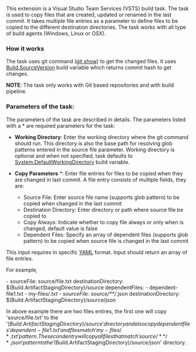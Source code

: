 This extension is a Visual Studio Team Services (VSTS) build task. The task is used to copy files that are created, updated or renamed in the last commit. It takes multiple file entries as a parameter to define files to be copied to the different destination directories. The task works with all type of build agents (Windows, Linux or OSX).

### How it works

The task uses git command ([git show](https://git-scm.com/docs/git-show)) to get the changed files. it uses [Build.SourceVersion](https://docs.microsoft.com/en-us/vsts/pipelines/build/variables?view=vsts&tabs=batch#predefined-variables) build variable which returns commit hash to get changes.

**NOTE**: The task only works with Git based repositories and with build pipeline.

### Parameters of the task:

The parameters of the task are described in details. The parameters listed with a \* are required parameters for the task:

* **Working Directory**: Enter the working directory where the git command should run. This directory is also the base path for resolving glob patterns entered in the source file parameter. Working directory is optional and when not specified, task defaults to [System.DefaultWorkingDirectory](https://docs.microsoft.com/en-us/vsts/pipelines/build/variables?view=vsts&tabs=batch#predefined-variables) build variable.

* **Copy Parameters** \*: Enter file entries for files to be copied when they are changed in last commit. A file entry consists of multiple fields, they are:
   - Source File: Enter source file name (supports glob pattern) to be copied when changed in the last commit
   - Destination Directory: Enter directory or path where source file be copied to
   - Copy Always: Indicate whether to copy file always or only when is changed, default value is false
   - Dependent Files: Specify an array of dependent files (supports glob pattern) to be copied when source file is changed in the last commit

This input requires in specific [YAML](http://yaml.org/) format. Input should return an array of file entries.

For example,

\- sourceFile: source/file.txt
  destinationDirectory: $(Build.ArtifactStagingDirectory)/source
  dependentFiles:
  \- dependent-file1.txt
  \- my-files/*.txt
\- sourceFile: source/**/*.json
  destinationDirectory: $(Build.ArtifactStagingDirectory)/source/json

In above example there are two files entires, the first one will copy 'source/file.txt' to the '$(Build.ArtifactStagingDirectory)/source' directory and also copy dependent files 'dependent-file1.txt' and files match 'my-files/*.txt' pattern. The second entry will copy all files that match 'source/**/*.json' pattern to the '$(Build.ArtifactStagingDirectory)/source/json' directory.